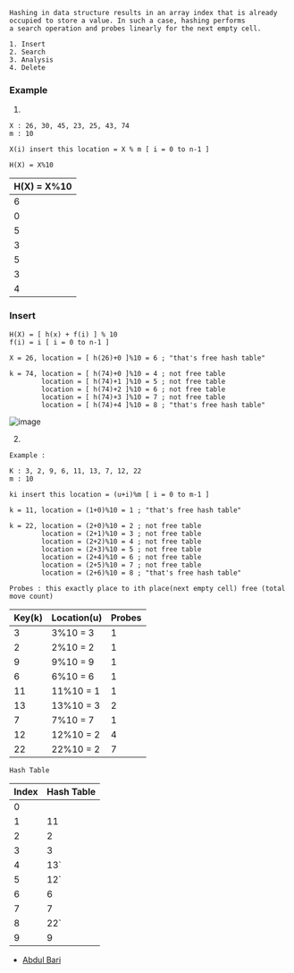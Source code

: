 ```
Hashing in data structure results in an array index that is already occupied to store a value. In such a case, hashing performs
a search operation and probes linearly for the next empty cell.

1. Insert 
2. Search
3. Analysis
4. Delete
```

### Example

01.

```
X : 26, 30, 45, 23, 25, 43, 74
m : 10

X(i) insert this location = X % m [ i = 0 to n-1 ]

H(X) = X%10

```

|H(X) = X%10|
| --------- |
|    6      |
|    0      |
|    5      |
|    3      |
|    5      |
|    3      |
|    4      |

### Insert
```
H(X) = [ h(x) + f(i) ] % 10
f(i) = i [ i = 0 to n-1 ]

X = 26, location = [ h(26)+0 ]%10 = 6 ; "that's free hash table"

k = 74, location = [ h(74)+0 ]%10 = 4 ; not free table
        location = [ h(74)+1 ]%10 = 5 ; not free table
        location = [ h(74)+2 ]%10 = 6 ; not free table
        location = [ h(74)+3 ]%10 = 7 ; not free table
        location = [ h(74)+4 ]%10 = 8 ; "that's free hash table"
```

![image](https://user-images.githubusercontent.com/59710234/176481937-d8e8d723-55f1-46b4-bd97-5ee539dd7d89.png)

02.

```
Example : 

K : 3, 2, 9, 6, 11, 13, 7, 12, 22
m : 10

```
```
ki insert this location = (u+i)%m [ i = 0 to m-1 ]

k = 11, location = (1+0)%10 = 1 ; "that's free hash table"

k = 22, location = (2+0)%10 = 2 ; not free table
        location = (2+1)%10 = 3 ; not free table
        location = (2+2)%10 = 4 ; not free table
        location = (2+3)%10 = 5 ; not free table
        location = (2+4)%10 = 6 ; not free table
        location = (2+5)%10 = 7 ; not free table
        location = (2+6)%10 = 8 ; "that's free hash table"
        
Probes : this exactly place to ith place(next empty cell) free (total move count)
```

|Key(k) |Location(u)| Probes |
|-------| -------   | ------ |
|  3    | 3%10 = 3  |   1    |
|  2    | 2%10 = 2  |   1    |
|  9    | 9%10 = 9  |   1    |
|  6    | 6%10 = 6  |   1    |
|  11   | 11%10 = 1 |   1    |
|  13   | 13%10 = 3 |   2    |
|  7    | 7%10 = 7  |   1    |
|  12   | 12%10 = 2 |   4    |
|  22   | 22%10 = 2 |   7    |

```
Hash Table
```
|  Index | Hash Table|
| ------ | --------- |
|  0     |           |
|  1     |    11     |
|  2     |    2      |
|  3     |    3      |
|  4     |    13`    |
|  5     |    12`    |
|  6     |    6      |
|  7     |    7      |
|  8     |    22`    |
|  9     |    9      |


- [Abdul Bari](https://www.youtube.com/watch?v=mg-F96ORO_M&list=PLXDNeDo_io_qc0OnD2MG5FWUe4AijgAZM&index=4&ab_channel=RakibulAhasanPapon)
